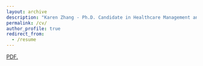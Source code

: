 ```yaml
---
layout: archive
description: "Karen Zhang - Ph.D. Candidate in Healthcare Management and Economics at Wharton"
permalink: /cv/
author_profile: true
redirect_from:
  - /resume
---
```

<a href="username.github.io/files/CV.pdf" target="_blank">PDF.</a>
